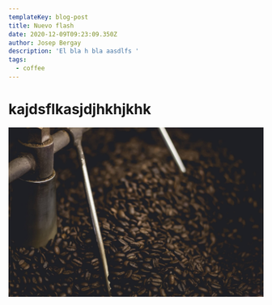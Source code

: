 ```yaml
---
templateKey: blog-post
title: Nuevo flash
date: 2020-12-09T09:23:09.350Z
author: Josep Bergay
description: 'El bla h bla aasdlfs '
tags:
  - coffee
---
```

# **kajdsflkasjdjhkhjkhk**

![](/img/home-jumbotron.jpg)
